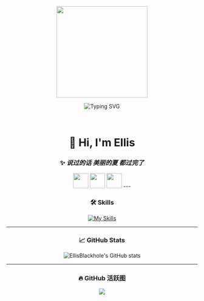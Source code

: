<div align="center">

<!-- 动态欢迎图 -->
<picture>
  <source media="(prefers-color-scheme: dark)" srcset="https://cdn.jsdelivr.net/gh/sun0225SUN/sun0225SUN/assets/images/coding.gif" />
  <source media="(prefers-color-scheme: light)" srcset="https://cdn.jsdelivr.net/gh/sun0225SUN/sun0225SUN/assets/images/developer.svg" />
  <img src="https://cdn.jsdelivr.net/gh/sun0225SUN/sun0225SUN/assets/images/coding.gif" width="240" />
</picture>

<!-- 动态签名 -->
![Typing SVG](https://readme-typing-svg.demolab.com?font=Fira+Code&duration=3000&pause=800&color=3F3D56&center=true&vCenter=true&width=435&lines=世界大同;C%2B%2B+%2F+Linux+%2F+Embedded+%2F+Python)

<br/>

# 👋 Hi, I'm **Ellis**
### ✨ *说过的话 美丽的夏 都过完了*

<!-- emoji -->
<img src="https://raw.githubusercontent.com/Tarikul-Islam-Anik/Animated-Fluent-Emojis/master/Emojis/Animals/Dove.png" width="40" />
<img src="https://raw.githubusercontent.com/Tarikul-Islam-Anik/Animated-Fluent-Emojis/master/Emojis/Objects/Telescope.png" width="40" />
<img src="https://raw.githubusercontent.com/Tarikul-Islam-Anik/Animated-Fluent-Emojis/master/Emojis/Travel%20and%20places/Ringed%20Planet.png" width="40" />
---

<br/>

<!-- 技能图标 -->
### 🛠 Skills
[![My Skills](https://skillicons.dev/icons?i=c,cpp,python,linux,git,github&theme=light)](https://skillicons.dev)

---

<!-- GitHub Stats -->
### 📈 GitHub Stats
![EllisBlackhole's GitHub stats](https://github-readme-stats.vercel.app/api?username=byteofEllis&show_icons=true&theme=default)

---

<!-- GitHub 活动图 -->
### 🔥 GitHub 活跃图
<picture>
  <source media="(prefers-color-scheme: dark)" srcset="https://github-readme-activity-graph.vercel.app/graph?username=byteofEllis&theme=tokyo-night" />
  <source media="(prefers-color-scheme: light)" srcset="https://github-readme-activity-graph.vercel.app/graph?username=byteofEllis&theme=github" />
  <img src="https://github-readme-activity-graph.vercel.app/graph?username=byteofEllis&theme=github" />
</picture>

</div>
